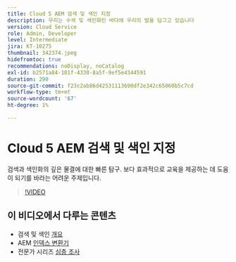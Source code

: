 ```yaml
---
title: Cloud 5 AEM 검색 및 색인 지정
description: 우리는 수색 및 색인화인 바다에 우리의 발을 담그고 있습니다
version: Cloud Service
role: Admin, Developer
level: Intermediate
jira: KT-10275
thumbnail: 342374.jpeg
hidefromtoc: true
recommendations: noDisplay, noCatalog
exl-id: b2571a84-101f-4330-8a5f-9ef5e4344591
duration: 290
source-git-commit: f23c2ab86d42531113690df2e342c65060b5c7cd
workflow-type: tm+mt
source-wordcount: '67'
ht-degree: 1%

---
```


# Cloud 5 AEM 검색 및 색인 지정

검색과 색인화의 깊은 물결에 대한 빠른 탐구. 보다 효과적으로 교육을 제공하는 데 도움이 되기를 바라는 어려운 주제입니다.

>[!VIDEO](https://video.tv.adobe.com/v/342374?quality=12&learn=on)

## 이 비디오에서 다루는 콘텐츠

+ 검색 및 색인 [개요](https://experienceleague.adobe.com/docs/experience-manager-cloud-service/content/operations/indexing.html)
+ AEM [인덱스 변환기](https://experienceleague.adobe.com/docs/experience-manager-cloud-service/content/migration-journey/refactoring-tools/index-converter.html)
+ 전문가 시리즈 [심층 조사](../../../cloud-service/migration/moving-to-aem-as-a-cloud-service/search-and-indexing.md)
